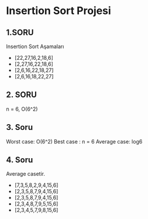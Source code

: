 # Insertion Sort Projesi


## 1.SORU

Insertion Sort Aşamaları
- [22,27,16,2,18,6] 
- [2,27,16,22,18,6]
- [2,6,16,22,18,27]
- [2,6,16,18,22,27]


## 2. SORU

n = 6,  O(6^2)


## 3. Soru 

Worst case: O(6^2)
Best case : n = 6
Average case: log6

## 4. Soru

Average casetir.

- [7,3,5,8,2,9,4,15,6]
- [2,3,5,8,7,9,4,15,6]
- [2,3,5,8,7,9,4,15,6]
- [2,3,4,8,7,9,5,15,6]
- [2,3,4,5,7,9,8,15,6]